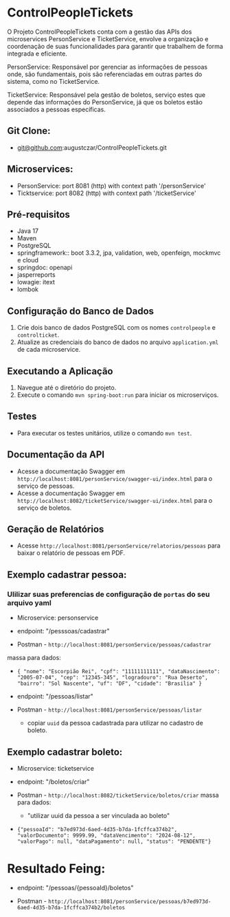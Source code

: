 # ControlPeopleTickets

O Projeto ControlPeopleTickets conta com a gestão das APIs dos microservices PersonService e TicketService, envolve a organização e coordenação de suas funcionalidades para garantir que trabalhem de forma integrada e eficiente.

PersonService: Responsável por gerenciar as informações de pessoas onde, são fundamentais, pois são referenciadas em outras partes do sistema, como no TicketService.

TicketService: Responsável pela gestão de boletos, serviço estes que depende das informações do PersonService, já que os boletos estão associados a pessoas específicas.

## Git Clone:
- git@github.com:augustczar/ControlPeopleTickets.git

## Microservices:
- PersonService: port 8081 (http) with context path '/personService'
- Ticktservice: port 8082 (http) with context path '/ticketService'

## Pré-requisitos
- Java 17
- Maven
- PostgreSQL
- springframework:: boot 3.3.2, jpa, validation, web, openfeign, mockmvc e cloud
- springdoc: openapi
- jasperreports
- lowagie: itext
- lombok

## Configuração do Banco de Dados
1. Crie dois banco de dados PostgreSQL com os nomes `controlpeople` e `controlticket`.
2. Atualize as credenciais do banco de dados no arquivo `application.yml` de cada microservice.

## Executando a Aplicação
1. Navegue até o diretório do projeto.
2. Execute o comando `mvn spring-boot:run` para iniciar os microserviços.

## Testes
- Para executar os testes unitários, utilize o comando `mvn test`.

## Documentação da API
- Acesse a documentação Swagger em `http://localhost:8081/personService/swagger-ui/index.html` para o serviço de pessoas.
- Acesse a documentação Swagger em `http://localhost:8082/ticketService/swagger-ui/index.html` para o serviço de boletos.

## Geração de Relatórios
- Acesse `http://localhost:8081/personService/relatorios/pessoas` para baixar o relatório de pessoas em PDF.

## Exemplo cadastrar pessoa:
### Ulilizar suas preferencias de configuração de `portas` do seu arquivo yaml
 - Microservice: personservice 
 
 - endpoint: "/pesssoas/cadastrar"
 
 - Postman - `http://localhost:8081/personService/pessoas/cadastrar`

massa para dados:
 
 - `{ "nome": "Escorpião Rei", "cpf": "11111111111", "dataNascimento": "2005-07-04", "cep": "12345-345", "logradouro": "Rua Deserto", "bairro": "Sol Nascente", "uf": "DF", "cidade": "Brasilia" }`

 - endpoint: "/pessoas/listar"
 
 - Postman - `http://localhost:8081/personService/pessoas/listar`

    * copiar `uuid` da pessoa cadastrada para utilizar no cadastro de boleto.
 
## Exemplo cadastrar boleto:
 - Microservice: ticketservice

 - endpoint: "/boletos/criar"

 - Postman - `http://localhost:8082/ticketService/boletos/criar`
massa para dados:
 	* "utilizar uuid da pessoa a ser vinculada ao boleto" 

 - `{"pessoaId": "b7ed973d-6aed-4d35-b7da-1fcffca374b2", "valorDocumento": 9999.99, "dataVencimento": "2024-08-12", "valorPago": null, "dataPagamento": null, "status": "PENDENTE"}`
 
# Resultado Feing:
 - endpoint: "/pessoas/{pessoaId}/boletos"

 - Postman - `http://localhost:8081/personService/pessoas/b7ed973d-6aed-4d35-b7da-1fcffca374b2/boletos`
 